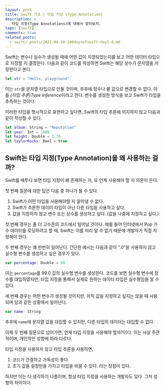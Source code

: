 ```yaml
---
layout: post
title: Swift 기초 | 타입 지정 (Type Annotation)
description: >
   타입 지정(Type Annotations)에 대해서 알아보자.
tags: [swift]
comments: true
related_posts:
  - swift/_posts/2021-08-10-100daysofswift-day1-6.md
---
```


Swift는 변수나 실수가 생성될 때에 어떤 값이 지정되었는지를 보고 어떤 데이터 타입으로 지정할 지 결정한다. 다음과 같이 코드를 작성하면 Swift는 해당 상수가 문자열을 저장한다고 본다.

~~~swift
let str = "Hello, playground"
~~~

이는 `str`을 문자열 타입으로 만들 것이며, 추후에 정수나 불 값으로 변경할 수 없다. 이를 *(타입 추론)Type Inference*이라고 한다. 변수를 생성한 방식을 보고 Swift가 타입을 추측하는 것이다.

이러한 타입을 명시적으로 표현하고 싶다면, Swift의 타입 추론에 의지하지 않고 다음과 같이 작성할 수 있다.

~~~swift
let album: String = "Reputation"
let year: Int = 1989
let height: Double = 1.78
let taylorRocks: Bool = true
~~~

## Swift는 타입 지정(Type Annotation)을 왜 사용하는 걸까?

Swift를 배투다 보면 타입 지정이 왜 존재하는 지, 또 언제 사용해야 할 지 의문이 든다.

첫 번째 질문에 대한 답은 다음 중 하나가 될 수 있다.
1. Swift가 어떤 타입을 사용해야할 지 알아낼 수 없다.
2. Swift가 추론한 데이터 타입이 아닌 다른 타입을 사용하고 싶다.
3. 값을 지정하지 않고 변수 또는 상수를 생성하고 싶다. (값을 나중에 지정하고 싶다.)

첫 번째 경우는 좀 더 고수준의 코드에서 일어날 것이다. 예를 들어 인터넷에서 Pop 가수 데이터를 로딩하려고 할 때, Swift는 이를 미리 알 수 없기 때문에 개발자가 직접 지정해야 한다.

두 번째 경우는 꽤 빈번히 일어난다. 간단한 예시는 다음과 같이 ".0"을 사용하지 않고 실수형 변수를 생성하고 싶은 경우가 있다.

~~~swift
var percentage: Double = 99
~~~

이는 `percentage`를 99.0 값의 실수형 변수를 생성한다. 코드를 보면 실수형 변수에 정수를 대입하였지만, 타입 지정을 통해서 실제로 원하는 데이터 타입은 실수형임을 알 수 있다.

세 번째 경우는 어떤 변수가 생성될 것이지만, 아직 값을 지정하고 싶지는 않을 때 사용되며 담과 같은 상황에서 일어난다.

~~~swift
var name: String
~~~

추후에 `name`에 문자열 값을 대입할 수 있지만, 다른 타입의 데이터는 대입할 수 없다.

이제 두 번째 질문으로 넘어가면, 언제 타입 지정을 사용해야 할까?이다. 이는 사실 주관적이며, 개인적인 성향에 따라 다르다.

타입 지정을 사용하지 않고 타입 추론을 사용하면,
1. 코드가 간결하고 가독성이 좋다.
2. 초기 값을 설정만을 가지고 타입을 바꿀 수 있다.
라는 장점이 있다.

하지만 이는 다 생각하기 나름이며, 항상 타입 지정을 사용하는 개발자도 있다. 그저 성향의 차이이다.
